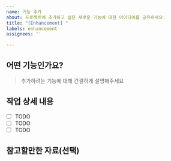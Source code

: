 ```yaml
---
name: 기능 추가
about: 프로젝트에 추가하고 싶은 새로운 기능에 대한 아이디어를 공유하세요.
title: "[Enhancement] "
labels: enhancement
assignees: ''

---
```


## 어떤 기능인가요?

> 추가하려는 기능에 대해 간결하게 설명해주세요

## 작업 상세 내용

- [ ] TODO
- [ ] TODO
- [ ] TODO

## 참고할만한 자료(선택)